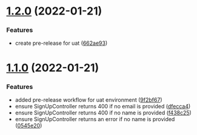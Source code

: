 # [1.2.0](https://github.com/DiegoSalas27/NodeJs-Typescript-TDD-Clean-Architecture-e-SOLID/compare/v1.1.0...v1.2.0) (2022-01-21)


### Features

* create pre-release for uat ([662ae93](https://github.com/DiegoSalas27/NodeJs-Typescript-TDD-Clean-Architecture-e-SOLID/commit/662ae9371b127e10c2b30b84bb87d97803d2a390))



# [1.1.0](https://github.com/DiegoSalas27/NodeJs-Typescript-TDD-Clean-Architecture-e-SOLID/compare/f438c250d884f88abfca14fd01732e14e3bcb40f...v1.1.0) (2022-01-21)


### Features

* added pre-release workflow for uat environment ([9f2bf67](https://github.com/DiegoSalas27/NodeJs-Typescript-TDD-Clean-Architecture-e-SOLID/commit/9f2bf67eeb2ea1ed9ea190439ddc99eaad937f50))
* ensure SignUpController returns 400 if no email is provided ([dfecca4](https://github.com/DiegoSalas27/NodeJs-Typescript-TDD-Clean-Architecture-e-SOLID/commit/dfecca4aec051ebbf9ad292332adcd475a698dc4))
* ensure SignUpController returns 400 if no name is provided ([f438c25](https://github.com/DiegoSalas27/NodeJs-Typescript-TDD-Clean-Architecture-e-SOLID/commit/f438c250d884f88abfca14fd01732e14e3bcb40f))
* ensure SignUpController returns an error if no name is provided ([0545e20](https://github.com/DiegoSalas27/NodeJs-Typescript-TDD-Clean-Architecture-e-SOLID/commit/0545e20fd1ed3548cfbf73873d9038e1b9953a34))



